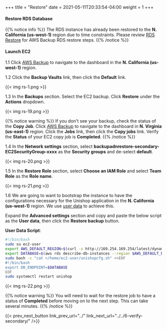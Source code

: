 +++
title = "Restore"
date =  2021-05-11T20:33:54-04:00
weight = 1
+++

#### Restore RDS Database

{{% notice info %}}
The RDS instance has already been restored to the **N. California (us-west-1)** region due to time constraints.  Please review [RDS Restore](https://docs.aws.amazon.com/aws-backup/latest/devguide/restoring-rds.html) for AWS Backup RDS restore steps.
{{% /notice %}}

#### Launch EC2

1.1 Click [AWS Backup](https://us-west-1.console.aws.amazon.com/backup/home?region=us-west-1#/) to navigate to the dashboard in the **N. California (us-west-1)** region.

1.2 Click the **Backup Vaults** link, then click the **Default** link.

{{< img rs-1.png >}}

1.3 In the **Backups** section. Select the EC2 backup. Click **Restore** under the **Actions** dropdown.

{{< img rs-19.png >}}

{{% notice warning %}}
If you don't see your backup, check the status of the **Copy Job**. Click [AWS Backup](https://us-east-1.console.aws.amazon.com/backup/home?region=us-east-1#/) to navigate to the dashboard in **N. Virginia (us-east-1)** region. Click the **Jobs** link, then click the **Copy jobs** link.  Verify the **Status** of your EC2 copy job is **Completed**.
{{% /notice %}}

1.4 In the **Network settings** section, select **backupadnrestore-secondary-EC2SecurityGroup-xxxx** as the **Security groups** and de-select **default**.

{{< img rs-20.png >}}

1.5 In the **Restore Role** section, select **Choose an IAM Role** and select **Team Role** as the **Role name**. 

{{< img rs-21.png >}}

1.6 We are going to want to bootstrap the instance to have the configurations necessary for the Unishop application in the  **N. California (us-west-1)** region.
We use [user data](https://docs.aws.amazon.com/AWSEC2/latest/UserGuide/user-data.html) to achieve this.

Expand the **Advanced settings** section and copy and paste the below script as the **User data**, then click the **Restore backup** button.

**User Data Script**:

```bash
#!/bin/bash     
sudo su ec2-user                        
export AWS_DEFAULT_REGION=$(curl -s http://169.254.169.254/latest/dynamic/instance-identity/document | python -c "import json,sys; print json.loads(sys.stdin.read())['region']")
export DATABASE=$(aws rds describe-db-instances --region $AWS_DEFAULT_REGION --db-instance-identifier backupandrestore-secondary --query 'DBInstances[*].[Endpoint.Address]' --output text)
sudo bash -c "cat >/home/ec2-user/unishopcfg.sh" <<EOF
#!/bin/bash
export DB_ENDPOINT=$DATABASE
EOF
sudo systemctl restart unishop
```

{{< img rs-22.png >}}

{{% notice warning %}}
You will need to wait for the restore job to have a status of **Completed** before moving on to the next step. This can take several minutes.
{{% /notice %}}

{{< prev_next_button link_prev_url="../" link_next_url="../../6-verify-secondary/" />}}
